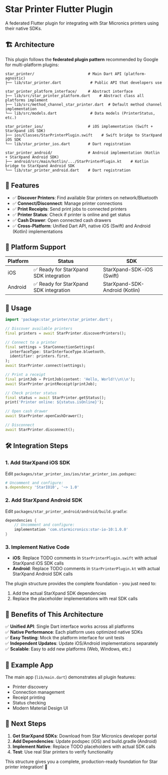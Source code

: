 # Star Printer Flutter Plugin

A federated Flutter plugin for integrating with Star Micronics printers using their native SDKs.

## 🏗️ Architecture

This plugin follows the **federated plugin pattern** recommended by Google for multi-platform plugins:

```
star_printer/                        # Main Dart API (platform-agnostic)
├── lib/star_printer.dart             # Public API that developers use

star_printer_platform_interface/     # Abstract interface
├── lib/src/star_printer_platform.dart    # Abstract class all platforms implement
├── lib/src/method_channel_star_printer.dart  # Default method channel implementation
└── lib/src/models.dart               # Data models (PrinterStatus, etc.)

star_printer_ios/                    # iOS implementation (Swift + StarXpand iOS SDK)
├── ios/Classes/StarPrinterPlugin.swift    # Swift bridge to StarXpand iOS SDK
└── lib/star_printer_ios.dart        # Dart registration

star_printer_android/                # Android implementation (Kotlin + StarXpand Android SDK)
├── android/src/main/kotlin/.../StarPrinterPlugin.kt    # Kotlin bridge to StarXpand Android SDK
└── lib/star_printer_android.dart    # Dart registration
```

## 🚀 Features

- ✅ **Discover Printers**: Find available Star printers on network/Bluetooth
- ✅ **Connect/Disconnect**: Manage printer connections
- ✅ **Print Receipts**: Send print jobs to connected printers
- ✅ **Printer Status**: Check if printer is online and get status
- ✅ **Cash Drawer**: Open connected cash drawers
- ✅ **Cross-Platform**: Unified Dart API, native iOS (Swift) and Android (Kotlin) implementations

## 📱 Platform Support

| Platform | Status | SDK |
|----------|--------|-----|
| iOS      | ✅ Ready for StarXpand SDK integration | StarXpand-SDK-iOS (Swift) |
| Android  | ✅ Ready for StarXpand SDK integration | StarXpand-SDK-Android (Kotlin) |

## 🔧 Usage

```dart
import 'package:star_printer/star_printer.dart';

// Discover available printers
final printers = await StarPrinter.discoverPrinters();

// Connect to a printer
final settings = StarConnectionSettings(
  interfaceType: StarInterfaceType.bluetooth,
  identifier: printers.first,
);
await StarPrinter.connect(settings);

// Print a receipt
final printJob = PrintJob(content: 'Hello, World!\\n\\n');
await StarPrinter.printReceipt(printJob);

// Check printer status
final status = await StarPrinter.getStatus();
print('Printer online: ${status.isOnline}');

// Open cash drawer
await StarPrinter.openCashDrawer();

// Disconnect
await StarPrinter.disconnect();
```

## 🛠️ Integration Steps

### 1. Add StarXpand iOS SDK

Edit `packages/star_printer_ios/ios/star_printer_ios.podspec`:

```ruby
# Uncomment and configure:
s.dependency 'StarIO10', '~> 1.0'
```

### 2. Add StarXpand Android SDK

Edit `packages/star_printer_android/android/build.gradle`:

```gradle
dependencies {
    // Uncomment and configure:
    implementation 'com.starmicronics:star-io-10:1.0.0'
}
```

### 3. Implement Native Code

- **iOS**: Replace TODO comments in `StarPrinterPlugin.swift` with actual StarXpand iOS SDK calls
- **Android**: Replace TODO comments in `StarPrinterPlugin.kt` with actual StarXpand Android SDK calls

The plugin structure provides the complete foundation - you just need to:
1. Add the actual StarXpand SDK dependencies
2. Replace the placeholder implementations with real SDK calls

## 🎯 Benefits of This Architecture

✅ **Unified API**: Single Dart interface works across all platforms  
✅ **Native Performance**: Each platform uses optimized native SDKs  
✅ **Easy Testing**: Mock the platform interface for unit tests  
✅ **Independent Updates**: Update iOS/Android implementations separately  
✅ **Scalable**: Easy to add new platforms (Web, Windows, etc.)  

## 📄 Example App

The main app (`lib/main.dart`) demonstrates all plugin features:
- Printer discovery
- Connection management  
- Receipt printing
- Status checking
- Modern Material Design UI

## 🔗 Next Steps

1. **Get StarXpand SDKs**: Download from Star Micronics developer portal
2. **Add Dependencies**: Update podspec (iOS) and build.gradle (Android) 
3. **Implement Native**: Replace TODO placeholders with actual SDK calls
4. **Test**: Use real Star printers to verify functionality

This structure gives you a complete, production-ready foundation for Star printer integration! 🌟
